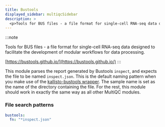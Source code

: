 ```yaml
---
title: Bustools
displayed_sidebar: multiqcSidebar
description: >
  <p>Tools for BUS files - a file format for single-cell RNA-seq data designed to facilitate the development of modular workflows for data processing.</p>
---
```


<!--
~~~~~ DO NOT EDIT ~~~~~
This file is autogenerated from the MultiQC module python docstring.
Do not edit the markdown, it will be overwritten.

File path for the source of this content: multiqc/modules/bustools/bustools.py
~~~~~~~~~~~~~~~~~~~~~~~
-->

:::note

<p>Tools for BUS files - a file format for single-cell RNA-seq data designed to facilitate the development of modular workflows for data processing.</p>

[https://bustools.github.io/](https://bustools.github.io/)
:::

This module parses the report generated by Bustools `inspect`, and expects the file to be
named `inspect.json`. This is the default naming pattern when you make use of the
[kallisto-bustools wrapper](https://www.kallistobus.tools/). The sample name is set as the name
of the directory containing the file. For the rest, this module should work in exactly the same
way as all other MultiQC modules.

### File search patterns

```yaml
bustools:
  fn: "*inspect.json"
```
